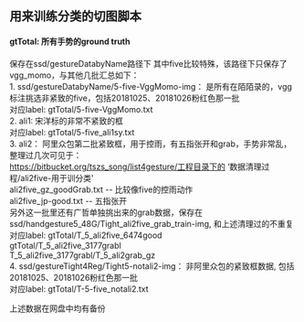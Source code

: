 ## 用来训练分类的切图脚本
#### gtTotal: 所有手势的ground truth  
  保存在ssd/gestureDatabyName路径下
  其中five比较特殊，该路径下只保存了vgg_momo，与其他几批汇总如下：  
    1. ssd/gestureDatabyName/5-five-VggMomo-img： 是所有在陌陌录的，vgg标注挑选非紧致的five，包括20181025、20181026粉红色那一批  
        对应label: gtTotal/5-five-VggMomo.txt  
    2. ali1: 宋洋标的非常不紧致的框  
        对应label: gtTotal/5-five_ali1sy.txt  
    3. ali2： 阿里众包第二批紧致框，用于控雨，有五指张开和grab，手势非常乱，整理过几次可见于：  
        https://bitbucket.org/tszs_song/list4gesture/工程目录下的 ‘数据清理过程/ali2five-用于训分类'    
          ali2five_gz_goodGrab.txt             -- 比较像five的控雨动作  
          ali2five_jp-good.txt                       -- 五指张开     
        另外这一批里还有广哲单独挑出来的grab数据，保存在  
        ssd/handgesture5_48G/Tight_ali2five_grab_train-img, 和上述清理过的不重复  
        对应label: gtTotal/T_5_ali2five_6474good  
                         gtTotal/T_5_ali2five_3177grabl  
                         T_5_ali2five_3177grabl/T_5_ali2grab_gz  
    4. ssd/gestureTight4Reg/Tight5-notali2-img： 非阿里众包的紧致框数据, 包括20181025、20181026粉红色那一批  
        对应label: gtTotal/T-5-five_notali2.txt  
      
    

上述数据在网盘中均有备份
